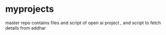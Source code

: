 # myprojects

master repo contains files and script of open ai project , and script to fetch details from addhar
